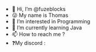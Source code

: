 - 👋 Hi, I’m @fuzeblocks
- 😜 My name is Thomas 
- 👀 I’m interested in Programming
- 🌱 I’m currently learning Java
- 📫 How to reach me ?
- ❓My discord :

<!---
fuzeblocks/fuzeblocks is a ✨ special ✨ repository because its `README.md` (this file) appears on your GitHub profile.
You can click the Preview link to take a look at your changes.
--->
